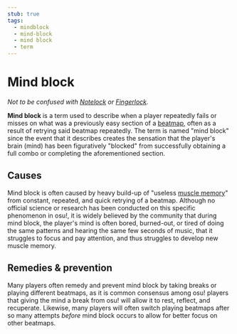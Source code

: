 ```yaml
---
stub: true
tags:
  - mindblock
  - mind-block
  - mind block
  - term
---
```


<!-- "the common consensus" and "widely believed" are really weasel-y phrases. it would be nice if this article could get a more neutral and/or researched view. -->

# Mind block

*Not to be confused with [Notelock](/Beatmapping/Overall_difficulty#notelock) or [Fingerlock](/wiki/Gameplay/Fingerlock).*

**Mind block** is a term used to describe when a player repeatedly fails or misses on what was a previously easy section of a [beatmap](/wiki/Beatmap), often as a result of retrying said beatmap repeatedly. The term is named "mind block" since the event that it describes creates the sensation that the player's brain (mind) has been figuratively "blocked" from successfully obtaining a full combo or completing the aforementioned section.

## Causes

Mind block is often caused by heavy build-up of "useless [muscle memory](https://en.wikipedia.org/wiki/Muscle_memory "Wikipedia")" from constant, repeated, and quick retrying of a beatmap. Although no official science or research has been conducted on this specific phenomenon in osu!, it is widely believed by the community that during mind block, the player's mind is often bored, burned-out, or tired of doing the same patterns and hearing the same few seconds of music, that it struggles to focus and pay attention, and thus struggles to develop new muscle memory.

## Remedies & prevention

Many players often remedy and prevent mind block by taking breaks or playing different beatmaps, as it is common consensus among osu! players that giving the mind a break from osu! will allow it to rest, reflect, and recuperate. Likewise, many players will often switch playing beatmaps after so many attempts *before* mind block occurs to allow for better focus on other beatmaps.
